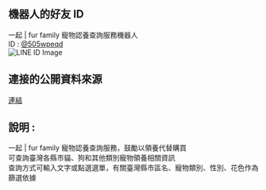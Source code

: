 ## 機器⼈的好友 ID
一起 | fur family 寵物認養查詢服務機器人  
ID : [@505wpeqd](https://liff.line.me/1645278921-kWRPP32q/?accountId=505wpeqd)  
![LINE ID Image](https://qr-official.line.me/gs/M_505wpeqd_GW.png?from=page&amp;accountId=505wpeqd)  

 ## 連接的公開資料來源
[連結](https://data.moa.gov.tw/Service/OpenData/TransService.aspx?UnitId=QcbUEzN6E6DL)  

 ## 說明 : 
一起 | fur family 寵物認養查詢服務，鼓勵以領養代替購買  
可查詢臺灣各縣市貓、狗和其他類別寵物領養相關資訊  
查詢方式可輸入文字或點選選單，有關臺灣縣市區名、寵物類別、性別、花色作為篩選依據  
